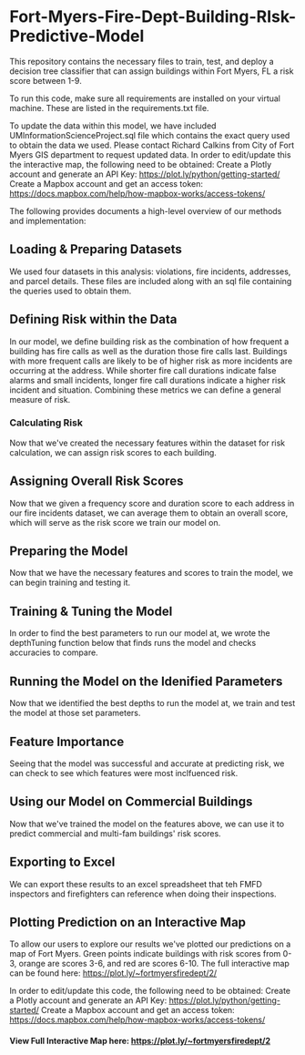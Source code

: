# Fort-Myers-Fire-Dept-Building-RIsk-Predictive-Model
This repository contains the necessary files to train, test, and deploy a decision tree classifier that can assign buildings within Fort Myers, FL a risk score between 1-9. 
 
To run this code, make sure all requirements are installed on your virtual machine. These are listed in the requirements.txt file. 

To update the data within this model, we have included UMInformationScienceProject.sql file which contains the exact query used to obtain the data we used. Please contact  Richard Calkins from City of Fort Myers GIS department to request updated data. 
In order to edit/update this the interactive map, the following need to be obtained: 
Create a Plotly account and generate an API Key: https://plot.ly/python/getting-started/
Create a Mapbox account and get an access token: https://docs.mapbox.com/help/how-mapbox-works/access-tokens/



The following provides documents a high-level overview of our methods and implementation: 
## Loading & Preparing Datasets
We used four datasets in this analysis: violations, fire incidents, addresses, and parcel details. These files are included along with an sql file containing the queries used to obtain them. 

## Defining Risk within the Data
In our model, we define building risk as the combination of how frequent a building has fire calls as well as the duration those fire calls last. Buildings with more frequent calls are likely to be of higher risk as more incidents are occurring at the address. While shorter fire call durations indicate false alarms and small incidents, longer fire call durations indicate a higher risk incident and situation. Combining these metrics we can define a general measure of risk. 

### Calculating Risk
Now that we've created the necessary features within the dataset for risk calculation, we can assign risk scores to each building.

## Assigning Overall Risk Scores
Now that we given a frequency score and duration score to each address in our fire incidents dataset, we can average them to obtain an overall score, which will serve as the risk score we train our model on.

## Preparing the Model
Now that we have the necessary features and scores to train the model, we can begin training and testing it. 

## Training & Tuning the Model
In order to find the best parameters to run our model at, we wrote the depthTuning function below that finds runs the model and checks accuracies to compare. 

## Running the Model on the Idenified Parameters
Now that we identified the best depths to run the model at, we train and test the model at those set parameters. 

## Feature Importance
Seeing that the model was successful and accurate at predicting risk, we can check to see which features were most inclfuenced risk.

## Using our Model on Commercial Buildings
Now that we've trained the model on the features above, we can use it to predict commercial and multi-fam buildings' risk scores.

## Exporting to Excel
We can export these results to an excel spreadsheet that teh FMFD inspectors and firefighters can reference when doing their inspections.

## Plotting Prediction on an Interactive Map
To allow our users to explore our results we've plotted our predictions on a map of Fort Myers. Green points indicate buildings with risk scores from 0-3, orange are scores 3-6, and red are scores 6-10. The full interactive map can be found here: https://plot.ly/~fortmyersfiredept/2/

In order to edit/update this code, the following need to be obtained: 
Create a Plotly account and generate an API Key: https://plot.ly/python/getting-started/
Create a Mapbox account and get an access token: https://docs.mapbox.com/help/how-mapbox-works/access-tokens/

#### View Full Interactive Map here: https://plot.ly/~fortmyersfiredept/2
